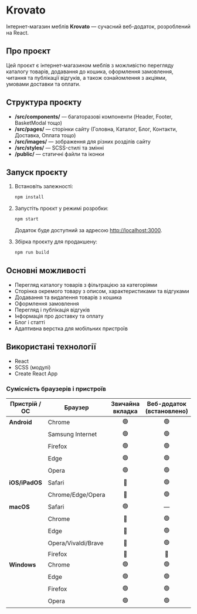 # Krovato

Інтернет-магазин меблів **Krovato** — сучасний веб-додаток, розроблений на React.

## Про проєкт

Цей проєкт є інтернет-магазином меблів з можливістю перегляду каталогу товарів, додавання до кошика, оформлення замовлення, читання та публікації відгуків, а також ознайомлення з акціями, умовами доставки та оплати.

## Структура проєкту

- **/src/components/** — багаторазові компоненти (Header, Footer, BasketModal тощо)
- **/src/pages/** — сторінки сайту (Головна, Каталог, Блог, Контакти, Доставка, Оплата тощо)
- **/src/images/** — зображення для різних розділів сайту
- **/src/styles/** — SCSS-стилі та змінні
- **/public/** — статичні файли та іконки

## Запуск проєкту

1. Встановіть залежності:

   ```bash
   npm install
   ```

2. Запустіть проєкт у режимі розробки:

   ```bash
   npm start
   ```

   Додаток буде доступний за адресою [http://localhost:3000](http://localhost:3000).

3. Збірка проєкту для продакшену:

   ```bash
   npm run build
   ```

## Основні можливості

- Перегляд каталогу товарів з фільтрацією за категоріями
- Сторінка окремого товару з описом, характеристиками та відгуками
- Додавання та видалення товарів з кошика
- Оформлення замовлення
- Перегляд і публікація відгуків
- Інформація про доставку та оплату
- Блог і статті
- Адаптивна верстка для мобільних пристроїв

## Використані технології

- React
- SCSS (модулі)
- Create React App

### Сумісність браузерів і пристроїв

| Пристрій / ОС        | Браузер                | Звичайна вкладка | Веб-додаток (встановлено) |
|----------------------|------------------------|:--------------:|:----------------:|
| **Android**          | Chrome                 |      🟢        |        🟢        |
|                      | Samsung Internet       |      🟢        |        🟢        |
|                      | Firefox                |      🟢        |        🟢        |
|                      | Edge                   |      🟢        |        🟢        |
|                      | Opera                  |      🟢        |        🟢        |
| **iOS/iPadOS**       | Safari                 |      🔴        |        🟢        |
|                      | Chrome/Edge/Opera      |      🔴        |        🟢        |
| **macOS**            | Safari                 |      🟢        |        —         |
|                      | Chrome                 |      🔴        |        🟢        |
|                      | Edge                   |      🔴        |        🟢        |
|                      | Opera/Vivaldi/Brave    |      🔴        |        🟢        |
|                      | Firefox                |      🔴        |        🔴        |
| **Windows**          | Chrome                 |      🟢        |        🟢        |
|                      | Edge                   |      🟢        |        🟢        |
|                      | Firefox                |      🟢        |        🟢        |
|                      | Opera                  |      🟢        |        🟢        |